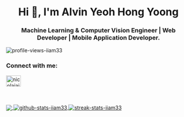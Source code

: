 <h1 align="center">Hi 👋, I'm Alvin Yeoh Hong Yoong</h1>

<h3 align="center">Machine Learning & Computer Vision Engineer | Web Developer | Mobile Application Developer.</h3>

<p align="left"> <img src="https://komarev.com/ghpvc/?username=iiam33&label=Profile%20views&color=0e75b6&style=flat-square" alt="profile-views-iiam33" /> </p>

<h3 align="left">Connect with me:</h3>
<p align="left">
  <a href="https://linkedin.com/in/alvin-yeoh-hong-yoong" target="blank"><img align="center" src="https://raw.githubusercontent.com/rahuldkjain/github-profile-readme-generator/master/src/images/icons/Social/linked-in-alt.svg" alt="nicolaiai" height="30" width="40" />
</p>

<br/>
<br/>

<img align="center" src="https://github-readme-stats.vercel.app/api/top-langs/?username=iiam33&theme=light&hide=HTML&langs_count=10&layout=compact" />

<img align="center" src="https://github-readme-stats.vercel.app/api?username=iiam33&show_icons=true&theme=light&locale=en" alt="github-stats-iiam33" />
<img align="center" src="https://github-readme-streak-stats.herokuapp.com/?user=iiam33&theme=light" alt="streak-stats-iiam33" />



